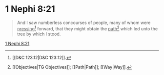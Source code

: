 # 1 Nephi 8:21

> And I saw numberless concourses of people, many of whom were <u>pressing</u>[^a] forward, that they might obtain the <u>path</u>[^b] which led unto the tree by which I stood.

[1 Nephi 8:21](https://www.churchofjesuschrist.org/study/scriptures/bofm/1-ne/8?lang=eng&id=p21#p21)


[^a]: [[D&C 123.12|D&C 123:12]].  
[^b]: [[Objectives|TG Objectives]]; [[Path|Path]]; [[Way|Way]].  
